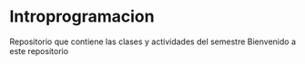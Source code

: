 # Introprogramacion
Repositorio que contiene las clases y actividades del semestre
Bienvenido a este repositorio
